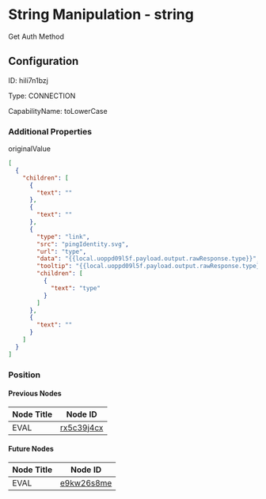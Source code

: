 # String Manipulation - string 
Get Auth Method
## Configuration
ID:  hili7n1bzj

Type: CONNECTION 

CapabilityName: toLowerCase






### Additional Properties
originalValue
```json 
[
  {
    "children": [
      {
        "text": ""
      },
      {
        "text": ""
      },
      {
        "type": "link",
        "src": "pingIdentity.svg",
        "url": "type",
        "data": "{{local.uoppd09l5f.payload.output.rawResponse.type}}",
        "tooltip": "{{local.uoppd09l5f.payload.output.rawResponse.type}}",
        "children": [
          {
            "text": "type"
          }
        ]
      },
      {
        "text": ""
      }
    ]
  }
]
```





### Position

#### Previous Nodes
| Node Title | Node ID |
| :------------- | ------------ |
| EVAL | [rx5c39j4cx](./rx5c39j4cx.md) | 
 
 #### Future Nodes
| Node Title | Node ID |
| :------------- | ------------ |
| EVAL |[e9kw26s8me](./e9kw26s8me.md) | 